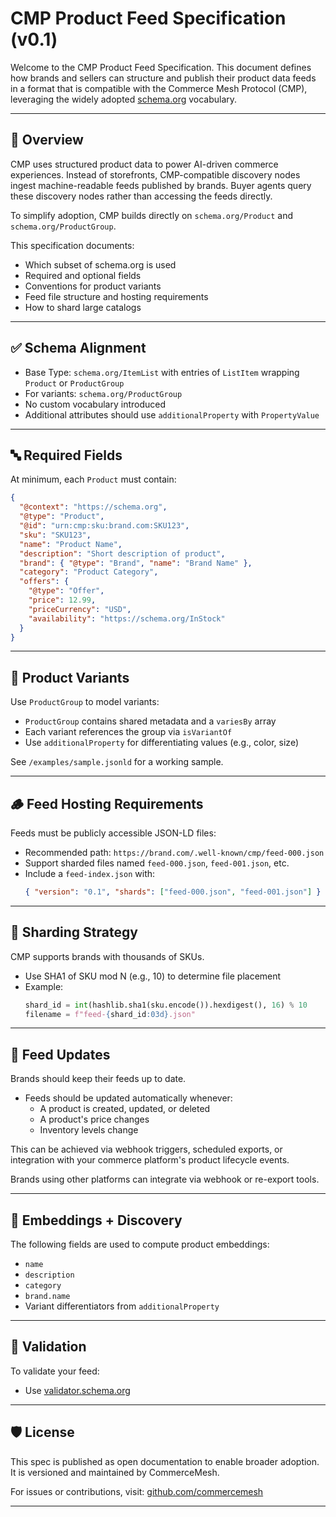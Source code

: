 # CMP Product Feed Specification (v0.1)

Welcome to the CMP Product Feed Specification. This document defines how brands and sellers can structure and publish their product data feeds in a format that is compatible with the Commerce Mesh Protocol (CMP), leveraging the widely adopted [schema.org](https://schema.org/) vocabulary.

---

## 📌 Overview

CMP uses structured product data to power AI-driven commerce experiences. Instead of storefronts, CMP-compatible discovery nodes ingest machine-readable feeds published by brands. Buyer agents query these discovery nodes rather than accessing the feeds directly.

To simplify adoption, CMP builds directly on `schema.org/Product` and `schema.org/ProductGroup`.

This specification documents:

- Which subset of schema.org is used
- Required and optional fields
- Conventions for product variants
- Feed file structure and hosting requirements
- How to shard large catalogs

---

## ✅ Schema Alignment

- Base Type: `schema.org/ItemList` with entries of `ListItem` wrapping `Product` or `ProductGroup`
- For variants: `schema.org/ProductGroup`
- No custom vocabulary introduced
- Additional attributes should use `additionalProperty` with `PropertyValue`

---

## 🔤 Required Fields

At minimum, each `Product` must contain:

```json
{
  "@context": "https://schema.org",
  "@type": "Product",
  "@id": "urn:cmp:sku:brand.com:SKU123",
  "sku": "SKU123",
  "name": "Product Name",
  "description": "Short description of product",
  "brand": { "@type": "Brand", "name": "Brand Name" },
  "category": "Product Category",
  "offers": {
    "@type": "Offer",
    "price": 12.99,
    "priceCurrency": "USD",
    "availability": "https://schema.org/InStock"
  }
}
```

---

## 🧬 Product Variants

Use `ProductGroup` to model variants:

- `ProductGroup` contains shared metadata and a `variesBy` array
- Each variant references the group via `isVariantOf`
- Use `additionalProperty` for differentiating values (e.g., color, size)

See `/examples/sample.jsonld` for a working sample.

---

## 🪵 Feed Hosting Requirements

Feeds must be publicly accessible JSON-LD files:

- Recommended path: `https://brand.com/.well-known/cmp/feed-000.json`
- Support sharded files named `feed-000.json`, `feed-001.json`, etc.
- Include a `feed-index.json` with:
  ```json
  { "version": "0.1", "shards": ["feed-000.json", "feed-001.json"] }
  ```

---

## 🔢 Sharding Strategy

CMP supports brands with thousands of SKUs.

- Use SHA1 of SKU mod N (e.g., 10) to determine file placement
- Example:
  ```python
  shard_id = int(hashlib.sha1(sku.encode()).hexdigest(), 16) % 10
  filename = f"feed-{shard_id:03d}.json"
  ```

---

## 🔁 Feed Updates

Brands should keep their feeds up to date.

- Feeds should be updated automatically whenever:
  - A product is created, updated, or deleted
  - A product's price changes
  - Inventory levels change

This can be achieved via webhook triggers, scheduled exports, or integration with your commerce platform's product lifecycle events.

Brands using other platforms can integrate via webhook or re-export tools.

---

## 🧠 Embeddings + Discovery

The following fields are used to compute product embeddings:

- `name`
- `description`
- `category`
- `brand.name`
- Variant differentiators from `additionalProperty`

---

## 🧪 Validation

To validate your feed:

- Use [validator.schema.org](https://validator.schema.org/)

---


## 🛡️ License

This spec is published as open documentation to enable broader adoption. It is versioned and maintained by CommerceMesh.

For issues or contributions, visit: [github.com/commercemesh](https://github.com/commercemesh)

---

